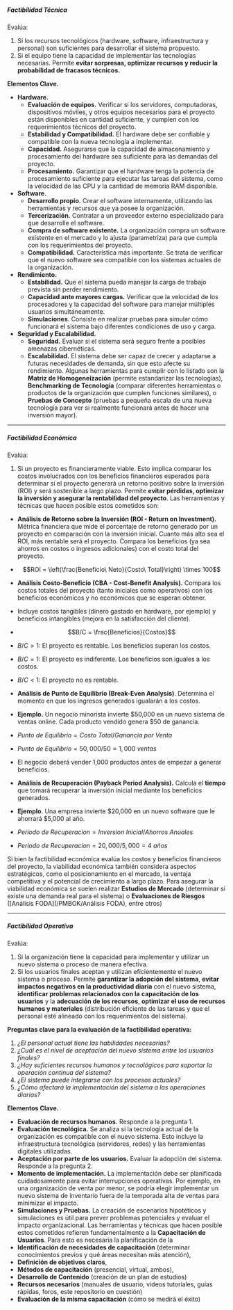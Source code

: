 ##### **Factibilidad Técnica**
Evalúa: 
1. Si los recursos tecnológicos (hardware, software, infraestructura y personal) son suficientes para desarrollar el sistema propuesto.
2. Si el equipo tiene la capacidad de implementar las tecnologías necesarias.
Permite **evitar sorpresas, optimizar recursos y reducir la probabilidad de fracasos técnicos.**

**Elementos Clave.**
- **Hardware.** 
	- **Evaluación de equipos.** Verificar si los servidores, computadoras, dispositivos móviles, y otros equipos necesarios para el proyecto están disponibles en cantidad suficiente, y cumplen con los requerimientos técnicos del proyecto.
	- **Estabilidad y Compatibilidad.** El hardware debe ser confiable y compatible con la nueva tecnología a implementar.
	- **Capacidad.** Asegurarse que la capacidad de almacenamiento y procesamiento del hardware sea suficiente para las demandas del proyecto.
	- **Procesamiento.** Garantizar que el hardware tenga la potencia de procesamiento suficiente para ejecutar las tareas del sistema, como la velocidad de las CPU y la cantidad de memoria RAM disponible.
- **Software.** 
	- **Desarrollo propio.** Crear el software internamente, utilizando las herramientas y recursos que ya posee la organización.
	- **Tercerización.** Contratar a un proveedor externo especializado para que desarrolle el software.
	- **Compra de software existente.** La organización compra un software existente en el mercado y lo ajusta (parametriza) para que cumpla con los requerimientos del proyecto.
	- **Compatibilidad.** Característica más importante. Se trata de verificar que el nuevo software sea compatible con los sistemas actuales de la organización.
- **Rendimiento.** 
	- **Estabilidad.** Que el sistema pueda manejar la carga de trabajo prevista sin perder rendimiento. 
	- **Capacidad ante mayores cargas.** Verificar que la velocidad de los procesadores y la capacidad del software para manejar múltiples usuarios simultáneamente.
	- **Simulaciones**. Consiste en realizar pruebas para simular cómo funcionará el sistema bajo diferentes condiciones de uso y carga.
- **Seguridad y Escalabilidad.** 
	- **Seguridad.** Evaluar si el sistema será seguro frente a posibles amenazas cibernéticas.
	- **Escalabilidad.** El sistema debe ser capaz de crecer y adaptarse a futuras necesidades de demanda, sin que esto afecte su rendimiento.
Algunas herramientas para cumplir con lo listado son la **Matriz de Homogeneización** (permite estandarizar las tecnologías), **Benchmarking de Tecnología** (comparar diferentes herramientas o productos de la organización que cumplen funciones similares), o **Pruebas de Concepto** (pruebas a pequeña escala de una nueva tecnología para ver si realmente funcionará antes de hacer una inversión mayor).
****
##### **Factibilidad Económica**
Evalúa:
1. Si un proyecto es financieramente viable.
Esto implica comparar los costos involucrados con los beneficios financieros esperados para determinar si el proyecto generará un retorno positivo sobre la inversión (ROI) y será sostenible a largo plazo.
Permite **evitar pérdidas, optimizar la inversión y asegurar la rentabilidad del proyecto**.
Las herramientas y técnicas que hacen posible estos cometidos son:

- **Análisis de Retorno sobre la Inversión (ROI - Return on Investment).** Métrica financiera que mide el porcentaje de retorno generado por un proyecto en comparación con la inversión inicial. Cuanto más alto sea el ROI, más rentable será el proyecto. Compara los beneficios (ya sea ahorros en costos o ingresos adicionales) con el costo total del proyecto.
- $$ROI = \left(\frac{Beneficio\ Neto}{Costo\ Total}\right) \times 100$$
- **Análisis Costo-Beneficio (CBA - Cost-Benefit Analysis).** Compara los costos totales del proyecto (tanto iniciales como operativos) con los beneficios económicos y no económicos que se esperan obtener.
- Incluye costos tangibles (dinero gastado en hardware, por ejemplo) y beneficios intangibles (mejora en la satisfacción del cliente).
- $$B/C = \frac{Beneficios}{Costos}$$
- $B/C >1$: El proyecto es rentable. Los beneficios superan los costos.
- $B/C =1$: El proyecto es indiferente. Los beneficios son iguales a los costos.
- $B/C <1$: El proyecto no es rentable.

- **Análisis de Punto de Equilibrio (Break-Even Analysis)**. Determina el momento en que los ingresos generados igualarán a los costos.
- **Ejemplo.** Un negocio minorista invierte $50,000 en un nuevo sistema de ventas online. Cada producto vendido genera $50 de ganancia.
- $Punto\ de\ Equilibrio = Costo\ Total / Ganancia\ por\ Venta$
- $Punto\ de\ Equilibrio = 50,000 / 50 = 1,000\ ventas$
- El negocio deberá vender 1,000 productos antes de empezar a generar beneficios.

- **Análisis de Recuperación (Payback Period Analysis).** Calcula el **tiempo** que tomará recuperar la inversión inicial mediante los beneficios generados. 
- **Ejemplo**. Una empresa invierte $20,000 en un nuevo software que le ahorrará $5,000 al año.
- $Periodo\ de\ Recuperacion = Inversion\ Inicial / Ahorros\ Anuales$
- $Periodo\ de\ Recuperacion = 20,000 / 5,000 = 4\ años$

Si bien la factibilidad económica evalúa los costos y beneficios financieros del proyecto, la viabilidad económica también considera aspectos estratégicos, como el posicionamiento en el mercado, la ventaja competitiva y el potencial de crecimiento a largo plazo. Para asegurar la viabilidad económica se suelen realizar **Estudios de Mercado** (determinar si existe una demanda real para el sistema) o **Evaluaciones de Riesgos** ([Análisis FODA](/PMBOK/Análisis FODA), entre otros)
****
##### **Factibilidad Operativa**
Evalúa:
1. Si la organización tiene la capacidad para implementar y utilizar un nuevo sistema o proceso de manera efectiva.
2. Si los usuarios finales aceptan y utilizan eficientemente el nuevo sistema o proceso.
Permite **garantizar la adopción del sistema**, **evitar impactos negativos en la productividad diaria** con el nuevo sistema, **identificar problemas relacionados con la** **capacitación de los usuarios** y la **adecuación de los recursos**, **optimizar el uso de recursos humanos y materiales** (distribución eficiente de las tareas y que el personal esté alineado con los requerimientos del sistema).

**Preguntas clave para la evaluación de la factibilidad operativa:**
1. *¿El personal actual tiene las habilidades necesarias?*
2. *¿Cuál es el nivel de aceptación del nuevo sistema entre los usuarios finales?*
3. *¿Hay suficientes recursos humanos y tecnológicos para soportar la operación continua del sistema?*
4. *¿El sistema puede integrarse con los procesos actuales?*
5. *¿Cómo afectará la implementación del sistema a las operaciones diarias?*

**Elementos Clave.**
- **Evaluación de recursos humanos.** Responde a la pregunta 1.
- **Evaluación tecnológica.** Se analiza si la tecnología actual de la organización es compatible con el nuevo sistema. Esto incluye la infraestructura tecnológica (servidores, redes) y las herramientas digitales utilizadas.
- **Aceptación por parte de los usuarios.** Evaluar la adopción del sistema. Responde a la pregunta 2.
- **Momento de implementación.** La implementación debe ser planificada cuidadosamente para evitar interrupciones operativas. Por ejemplo, en una organización de venta por menor, se podría elegir implementar un nuevo sistema de inventario fuera de la temporada alta de ventas para minimizar el impacto.
- **Simulaciones y Pruebas.** La creación de escenarios hipotéticos y simulaciones es útil para prever problemas potenciales y evaluar el impacto organizacional.
Las herramientas y técnicas que hacen posible estos cometidos refieren fundamentalmente a la **Capacitación de Usuarios**. Para esto es necesaria la planificación de la 
- **Identificación de necesidades de capacitación** (determinar conocimientos previos y qué áreas necesitan más atención), 
- **Definición de objetivos claros**, 
- **Métodos de capacitación** (presencial, virtual, ambos),
- **Desarrollo de Contenido** (creación de un plan de estudios)
- **Recursos necesarios** (manuales de usuario, videos tutoriales, guías rápidas, foros, este repositorio en cuestión)
- **Evaluación de la misma capacitación** (cómo se medirá el éxito)
